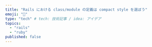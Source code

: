 ```yaml
---
title: "Rails における class/module の定義は compact style を選ぼう"
emoji: "🐫"
type: "tech" # tech: 技術記事 / idea: アイデア
topics:
  - "rails"
  - "ruby"
published: false
---
```

